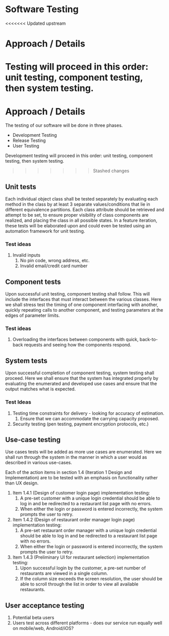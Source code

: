 # Software Testing

<<<<<<< Updated upstream
# Approach / Details 
Testing will proceed in this order: unit testing, component testing, then system testing.
=======
# Approach / Details

The testing of our software will be done in three phases.

* Development Testing
* Release Testing
* User Testing

Development testing will proceed in this order: unit testing, component testing, then system testing.
>>>>>>> Stashed changes

## Unit tests
Each individual object class shall be tested separately by evaluating each method in the class by at least 3 separate values/conditions that lie in different equivalence partitions. Each class attribute should be retrieved and attempt to be set, to ensure proper visibility of class components are realized, and placing the class in all possible states.
In a feature iteration, these tests will be elaborated upon and could even be tested using an automation framework for unit testing.

### Test ideas
1. Invalid inputs
   1. No pin code, wrong address, etc.
   2. Invalid email/credit card number

## Component tests
Upon successful unit testing, component testing shall follow. This will include the interfaces that must interact between the various classes. Here we shall stress test the timing of one component interfacing with another, quickly repeating calls to another component, and testing parameters at the edges of parameter limits.

### Test ideas 
1. Overloading the interfaces between components with quick, back-to-back requests and seeing how the components respond.

## System tests
Upon successful completion of component testing, system testing shall proceed. Here we shall ensure that the system has integrated properly by evaluating the enumerated and developed use cases and ensure that the output matches what is expected.

### Test Ideas
1. Testing time constraints for delivery - looking for accuracy of estimation.
   1. Ensure that we can accommodate the carrying capacity proposed.
2. Security testing (pen testing, payment encryption protocols, etc.)

## Use-case testing
Use cases tests will be added as more use cases are enumerated. Here we shall run through the system in the manner in which a user would as described in various use-cases.

Each of the action items in section 1.4 (Iteration 1 Design and Implementation) are to be tested with an emphasis on functionality rather than UX design.
1. Item 1.4.1 (Design of customer login page) implementation testing:
    1. A pre-set customer with a unique login credential should be able to log in and be redirected to a restaurant list page with no errors.
    2. When either the login or password is entered incorrectly, the system prompts the user to retry.
2. Item 1.4.2 (Design of restaurant order manager login page) implementation testing:
    1. A pre-set restaurant order manager with a unique login credential should be able to log in and be redirected to a restaurant list page with no errors.
    2. When either the login or password is entered incorrectly, the system prompts the user to retry.
3. Item 1.4.3 (Preliminary UI for restaurant selection) implementation testing:
   1. Upon successful login by the customer, a pre-set number of restaurants are viewed in a single column.
   2. If the column size exceeds the screen resolution, the user should be able to scroll through the list in order to view all available restaurants.

## User acceptance testing
1. Potential beta users
2. Users test across different platforms - does our service run equally well on mobile/web, Android/iOS?